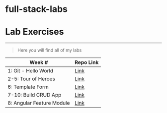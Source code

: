 # full-stack-labs

# Lab Exercises
---
> Here you will find all of my labs

Week # | Repo Link 
--- | ---
1: Git - Hello World | [Link](https://github.com/jolenele/hello-word)
2-5: Tour of Heroes | [Link](https://github.com/jolenele/COMP3123-lab-tour-of-heroes)
6: Template Form | [Link](https://github.com/jolenele/COMP3123-lab-angular-forms)
7-10: Build CRUD App | [Link](https://github.com/jolenele/COMP3123-lab-angular8-meanstack-angular-material)
8: Angular Feature Module | [Link](https://github.com/jolenele/COMP3123-lab-angular-feature-module)
